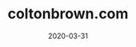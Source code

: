 ---
date_str: "03.2020"
date: 2020-03-31
group_id: 6
layout: post
render: true
title: coltonbrown.com
---